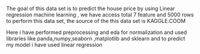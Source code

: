 The goal of this data set is to predict the house price by using Linear regression machine learning ,
we have access total 7 feature and 5000 rows to perform this data set, 
the source of the this data set is KAGGLE.COOM

Here i have performed preprocessing and eda for normalization and used libraries like panda,numpy,seaborn ,matplotlib and sklearn
and to predict my model i have used linear regression 

